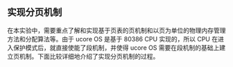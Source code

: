 ## 实现分页机制

在本实验中，需要重点了解和实现基于页表的页机制和以页为单位的物理内存管理方法和分配算法等。由于 ucore OS 是基于 80386 CPU 实现的，所以 CPU 在进入保护模式后，就直接使能了段机制，并使得 ucore OS 需要在段机制的基础上建立页机制。下面比较详细地介绍了实现分页机制的过程。

